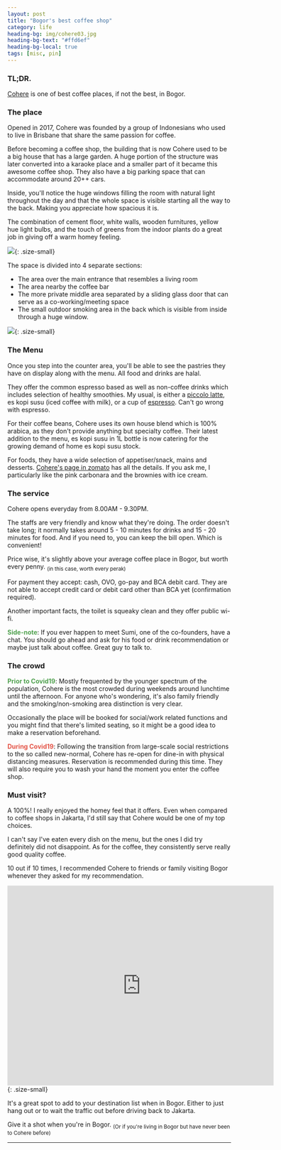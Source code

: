 ```yaml
---
layout: post
title: "Bogor's best coffee shop"
category: life
heading-bg: img/cohere03.jpg
heading-bg-text: "#ffd6ef"
heading-bg-local: true
tags: [misc, pin]
---
```



### TL;DR.

[Cohere](https://www.instagram.com/cohere.bogor/) is one of best coffee places, if not the best, in Bogor.

### The place

Opened in 2017, Cohere was founded by a group of Indonesians who used to live in Brisbane that share the same passion for coffee.

Before becoming a coffee shop, the building that is now Cohere used to be a big house that has a large garden.
A huge portion of the structure was later converted into a karaoke place and a smaller part of it became this awesome coffee shop.
They also have a big parking space that can accommodate around 20++ cars.

Inside, you'll notice the huge windows filling the room with natural light throughout the day and that the whole space
is visible starting all the way to the back. Making you appreciate how spacious it is.

The combination of cement floor, white walls, wooden furnitures, yellow hue light bulbs,
and the touch of greens from the indoor plants do a great job in giving off a warm homey feeling.

![](/assets/img/cohere04.jpg){: .size-small}

The space is divided into 4 separate sections:
- The area over the main entrance that resembles a living room
- The area nearby the coffee bar  
- The more private middle area separated by a sliding glass door that can serve as a co-working/meeting space
- The small outdoor smoking area in the back which is visible from inside through a huge window.

![](/assets/img/cohere02.jpg){: .size-small}

### The Menu

Once you step into the counter area, you'll be able to see the pastries they have on display along with the menu. All food and drinks are halal.

They offer the common espresso based as well as non-coffee drinks which includes selection of healthy smoothies.
My usual, is either a [piccolo latte](https://www.cafeculture.com/industry/general-interest/what-is-a-piccolo-latte), es kopi susu (iced coffee with milk), or a cup of [espresso](https://en.wikipedia.org/wiki/Espresso).
Can't go wrong with espresso.

For their coffee beans, Cohere uses its own house blend which is 100% arabica, as they don't provide anything but specialty coffee.
Their latest addition to the menu, es kopi susu in 1L bottle is now catering for the growing demand of home es kopi susu stock.

For foods, they have a wide selection of appetiser/snack, mains and desserts.
[Cohere's page in zomato](https://www.zomato.com/jakarta/cohere-bogor-timur-bogor) has all the details.
If you ask me, I particularly like the pink carbonara and the brownies with ice cream.

### The service

Cohere opens everyday from 8.00AM - 9.30PM.

The staffs are very friendly and know what they're doing.
The order doesn't take long; it normally takes around 5 - 10 minutes for drinks and 15 - 20 minutes for food.
And if you need to, you can keep the bill open. Which is convenient!

Price wise, it's slightly above your average coffee place in Bogor, but worth every penny. <sub> (in this case, worth every perak)</sub>

For payment they accept: cash, OVO, go-pay and BCA debit card.
They are not able to accept credit card or debit card other than BCA yet (confirmation required).

Another important facts, the toilet is squeaky clean and they offer public wi-fi.

<b style="color:#50A14F">Side-note</b>: If you ever happen to meet Sumi, one of the co-founders, have a chat.
You should go ahead and ask for his food or drink recommendation or maybe just talk about coffee.
Great guy to talk to.

### The crowd

<b style="color:#50A14F">Prior to Covid19</b>: Mostly frequented by the younger spectrum of the population, Cohere is the most crowded during weekends around lunchtime until the afternoon. For anyone who's wondering, it's also family friendly and the smoking/non-smoking area distinction is very clear.

Occasionally the place will be booked for social/work related functions and you might find that there's limited seating, so it might be a good idea to make a reservation beforehand.

<b style="color:#E45649">During Covid19</b>: Following the transition from large-scale social restrictions to the so called new-normal,
Cohere has re-open for dine-in with physical distancing measures. Reservation is recommended during this time.
They will also require you to wash your hand the moment you enter the coffee shop.


### Must visit?

A 100%! I really enjoyed the homey feel that it offers. Even when compared to coffee shops in Jakarta, I'd still say that Cohere would be one of my top choices.

I can't say I've eaten every dish on the menu, but the ones I did try definitely did not disappoint.
As for the coffee, they consistently serve really good quality coffee.

10 out if 10 times, I recommended Cohere to friends or family visiting Bogor whenever they asked for my recommendation.

<iframe src="https://www.google.com/maps/embed?pb=!1m18!1m12!1m3!1d3963.3331457576564!2d106.81021931466412!3d-6.605459395223172!2m3!1f0!2f0!3f0!3m2!1i1024!2i768!4f13.1!3m3!1m2!1s0x2e69c5de710a1311%3A0x7bb49088d326fd02!2sCohere!5e0!3m2!1sen!2sid!4v1596386386914!5m2!1sen!2sid" width="600" height="450" frameborder="0" style="border:0;" allowfullscreen="" aria-hidden="false" tabindex="0"></iframe>{: .size-small}

It's a great spot to add to your destination list when in Bogor. Either to just hang out or to wait the traffic out before driving back to Jakarta.

Give it a shot when you're in Bogor. <sub>(Or if you're living in Bogor but have never been to Cohere before)</sub>

---
